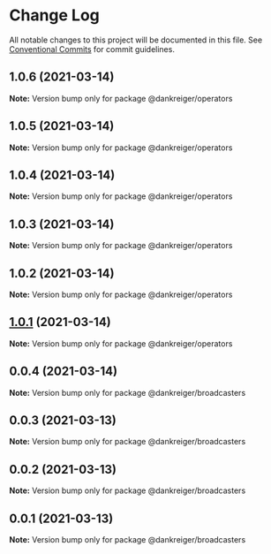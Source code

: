 # Change Log

All notable changes to this project will be documented in this file.
See [Conventional Commits](https://conventionalcommits.org) for commit guidelines.

## 1.0.6 (2021-03-14)

**Note:** Version bump only for package @dankreiger/operators





## 1.0.5 (2021-03-14)

**Note:** Version bump only for package @dankreiger/operators





## 1.0.4 (2021-03-14)

**Note:** Version bump only for package @dankreiger/operators





## 1.0.3 (2021-03-14)

**Note:** Version bump only for package @dankreiger/operators





## 1.0.2 (2021-03-14)

**Note:** Version bump only for package @dankreiger/operators





## [1.0.1](https://github.com/dankreiger/puppy-callbacks/compare/v0.0.4...v1.0.1) (2021-03-14)

**Note:** Version bump only for package @dankreiger/operators





## 0.0.4 (2021-03-14)

**Note:** Version bump only for package @dankreiger/broadcasters





## 0.0.3 (2021-03-13)

**Note:** Version bump only for package @dankreiger/broadcasters





## 0.0.2 (2021-03-13)

**Note:** Version bump only for package @dankreiger/broadcasters





## 0.0.1 (2021-03-13)

**Note:** Version bump only for package @dankreiger/broadcasters

